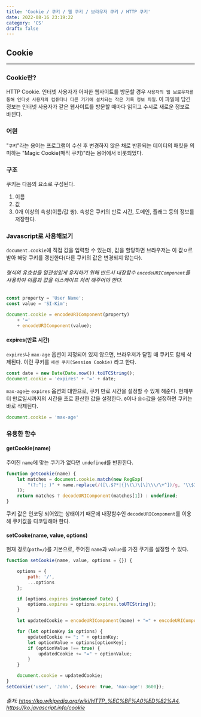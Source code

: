 ```yaml
---
title: 'Cookie / 쿠키 / 웹 쿠키 / 브라우저 쿠키 / HTTP 쿠키'
date: 2022-08-16 23:19:22
category: 'CS'
draft: false
---
```


## Cookie
---
### Cookie란?
HTTP Cookie. 인터넷 사용자가 어떠한 웹사이트를 방문할 경우 `사용자의 웹 브로우저를 통해 인터넷 사용자의 컴퓨터나 다른 기기에 설치되는 작은 기록 정보 파일`.
이 파일에 담긴 정보는 인터넷 사용자가 같은 웹사이트를 방문할 때마다 읽히고 수시로 새로운 정보로 바뀐다.

### 어원
"`쿠키`"라는 용어는 프로그램이 수신 후 변경하지 않은 채로 반환되는 데이터의 패킷을 의미하는 "Magic Cookie(매직 쿠키)"라는 용어에서 비롯되었다.

### 구조
쿠키는 다음의 요소로 구성된다.
1. 이름
2. 값
3. 0개 이상의 속성(이름/값 쌍). 속성은 쿠키의 만료 시간, 도메인, 플래그 등의 정보를 저장한다.

### Javascript로 사용해보기
`document.cookie`에 직접 값을 입력할 수 있는데, 값을 할당하면 브라우저는 이 값ㅇ르 받아 해당 쿠키를 갱신한다(다른 쿠키의 값은 변경되지 않는다).
###### 형식의 유효성을 일관성있게 유지하기 위해 반드시 내장함수 `encodeURIComponent`를 사용하여 이름과 값을 이스케이프 처리 해주어야 한다.
```js
const property = 'User Name';
const value = 'SI-Kim';

document.cookie = encodeURIComponent(property)
    + '='
    + encodeURIComponent(value);
```

#### expires(만료 시간)
`expires`나 `max-age` 옵션이 지정되어 있지 않으면, 브라우저가 닫힐 때 쿠키도 함께 삭제된다. 이런 쿠키를 `세션 쿠키(Session Cookie)` 라고 한다.
```js
const date = new Date(Date.now()).toUTCString();
document.cookie = 'expires' + '=' + date;
```
`max-age`는 `expires` 옵션의 대안으로, 쿠키 만료 시간을 설정할 수 있게 해준다. 현재부터 만료일시까지의 시간을 초로 환산한 값을 설정한다.
`0`이나 `음수`값을 설정하면 쿠키는 바로 삭제된다.
```js
document.cookie = 'max-age'
```

### 유용한 함수
#### getCookie(name)
주어진 `name`에 맞는 쿠기가 없다면 `undefined`를 반환한다.
```js
function getCookie(name) {
    let matches = document.cookie.match(new RegExp(
        "(?:^|; )" + name.replace(/([\.$?*|{}\(\)\[\]\\\/\+^])/g, '\\$1') + "=([^;]*)"
    ));
    return matches ? decodeURIComponent(matches[1]) : undefined;
}
```
쿠키 값은 인코딩 되어있는 상태이기 때문에 내장함수인 `decodeURIComponent`를 이용해 쿠키값을 디코딩해야 한다.

#### setCooke(name, value, options)
현재 경로(`path=/`)를 기본으로, 주어진 `name`과 `value`를 가진 쿠기를 설정할 수 있다.
```js
function setCookie(name, value, options = {}) {

    options = {
        path: '/',
        ...options
    };

    if (options.expires instanceof Date) {
        options.expires = options.expires.toUTCString();
    }

    let updatedCookie = encodeURIComponent(name) + "=" + encodeURIComponent(value);

    for (let optionKey in options) {
        updatedCookie += "; " + optionKey;
        let optionValue = options[optionKey];
        if (optionValue !== true) {
            updatedCookie += "=" + optionValue;
        }
    }

    document.cookie = updatedCookie;
}
setCookie('user', 'John', {secure: true, 'max-age': 3600});
```

###### 출처: https://ko.wikipedia.org/wiki/HTTP_%EC%BF%A0%ED%82%A4, https://ko.javascript.info/cookie